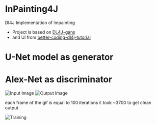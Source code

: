 # InPainting4J
 Dl4J Implementation of Impainting

* Project is based on [DL4J-gans](https://github.com/wmeddie/dl4j-gans)
* and UI from  [better-coding-dl4j-tutorial](https://gitlab.com/better-coding.com/public/dl4j-tutorial.git)

# U-Net model as generator
# Alex-Net as discriminator

![Input Image](https://i.ibb.co/TvstBg1/input5.png)
![Output Image](https://i.ibb.co/qkGnQJs/image0.gif)

each frame of the gif is equal to 100 iterations it took ~3700 to get clean output.

![Training](https://i.ibb.co/R3W099J/Annotation-2020-05-16-151520.jpg)
